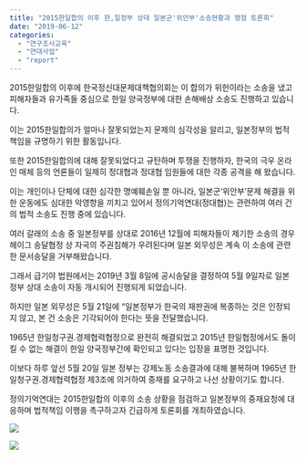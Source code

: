 ```yaml
---
title: "2015한일합의 이후 한,일정부 상대 일본군'위안부'소송현황과 쟁점 토론회"
date: "2019-06-12"
categories: 
  - "연구조사교육"
  - "연대사업"
  - "report"
---
```


2015한일합의 이후에 한국정신대문제대책협의회는 이 합의가 위헌이라는 소송을 냈고 피해자들과 유가족들 중심으로 한일 양국정부에 대한 손해배상 소송도 진행하고 있습니다.

이는 2015한일합의가 얼마나 잘못되었는지 문제의 심각성을 알리고, 일본정부의 법적책임을 규명하기 위한 활동입니다.

또한 2015한일합의에 대해 잘못되었다고 규탄하며 투쟁을 진행하자, 한국의 극우 온라인 매체 등의 언론들이 일제히 정대협과 정대협 임원들에 대한 각종 공격을 해 왔습니다.

이는 개인이나 단체에 대한 심각한 명예훼손일 뿐 아니라, 일본군‘위안부’문제 해결을 위한 운동에도 심대한 악영향을 끼치고 있어서 정의기억연대(정대협)는 관련하여 여러 건의 법적 소송도 진행 중에 있습니다.

여러 갈래의 소송 중 일본정부를 상대로 2016년 12월에 피해자들이 제기한 소송의 경우 헤이그 송달협정 상 자국의 주권침해가 우려된다며 일본 외무성은 계속 이 소송에 관련한 문서송달을 거부해왔습니다.

그래서 급기야 법원에서는 2019년 3월 8일에 공시송달을 결정하여 5월 9일자로 일본정부 상대 소송이 자동 개시되어 진행되게 되었습니다.

하지만 일본 외무성은 5월 21일에 “일본정부가 한국의 재판권에 복종하는 것은 인정되지 않고, 본 건 소송은 기각되어야 한다는 뜻을 전달했습니다.

1965년 한일청구권.경제협력협정으로 완전히 해결되었고 2015년 한일협정에서도 돌이킬 수 없는 해결이 한일 양국정부간에 확인되고 있다는 입장을 표명한 것입니다.

이보다 하루 앞선 5월 20일 일본 정부는 강제노동 소송결과에 대해 불복하며 1965년 한일청구권.경제협력협정 제3조에 의거하여 중재를 요구하고 나선 상황이기도 합니다.

정의기억연대는 2015한일합의 이후의 소송 상황을 점검하고 일본정부의 중재요청에 대응하며 법적책임 이행을 촉구하고자 긴급하게 토론회를 개최하였습니다.

![](https://womenandwar.net/kr/wp-content/uploads/2019/07/6월-12일-토론회-1024x767.jpg)

![](https://womenandwar.net/kr/wp-content/uploads/2019/07/5cf79818518b61814774-682x1024.jpg)
